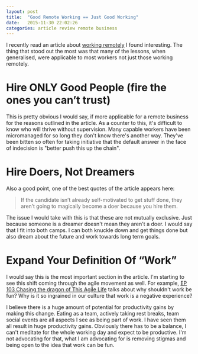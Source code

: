 ```yaml
---
layout: post
title:  "Good Remote Working == Just Good Working"
date:   2015-11-30 22:02:26
categories: article review remote business
---
```


I recently read an article about [working remotely][article_link] I found interesting. The thing that stood out the most was that many of the lessons, when generalised, were applicable to most workers not just those working remotely. 

# Hire ONLY Good People (fire the ones you can’t trust) #
This is pretty obvious I would say, if more applicable for a remote business for the reasons outlined in the article. As a counter to this, it's difficult to know who will thrive without supervision. Many capable workers have been micromanaged for so long they don't know there's another way. They've been bitten so often for taking initiative that the default answer in the face of indecision is "better push this up the chain". 

# Hire Doers, Not Dreamers #
Also a good point, one of the best quotes of the article appears here:

> If the candidate isn’t already self-motivated to get stuff done, they aren’t going to magically become a doer because you hire them.
 
The issue I would take with this is that these are not mutually exclusive. Just because someone is a dreamer doesn't mean they aren't a doer. I would say that I fit into both camps. I can both knuckle down and get things done but also dream about the future and work towards long term goals. 

# Expand Your Definition Of “Work” #
I would say this is the most important section in the article. I'm starting to see this shift coming through the agile movement as well. For example, [EP 103 Chasing the dragon of This Agile Life][tal_ep103] talks about why shouldn't work be fun? Why is it so ingrained in our culture that work is a negative experience? 

I believe there is a huge amount of potential for productivity gains by making this change. Eating as a team, actively taking rest breaks, team social events are all aspects I see as being part of work. I have seen them all result in huge productivity gains. Obviously there has to be a balance, I can't meditate for the whole working day and expect to be productive. I'm not advocating for that, what I am advocating for is removing stigmas and being open to the idea that work can be fun.

[article_link]: http://observer.com/2014/02/phoning-it-in-3-years-of-lessons-from-running-a-remote-business/
[tal_ep103]: http://www.thisagilelife.com/103/
